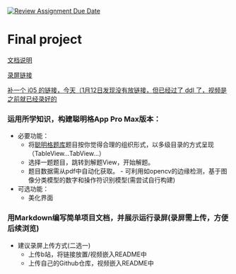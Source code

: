 [![Review Assignment Due Date](https://classroom.github.com/assets/deadline-readme-button-24ddc0f5d75046c5622901739e7c5dd533143b0c8e959d652212380cedb1ea36.svg)](https://classroom.github.com/a/HOmXqksq)
# Final project

[文档说明](readme/README.md)

[录屏链接](https://www.bilibili.com/video/BV1YT4y1n7ab)

[补一个 i05 的链接，今天（1月12日发现没有放链接，但已经过了 ddl 了，视频是之前就已经录好的](https://www.bilibili.com/video/BV1oe411z7bT)

### 运用所学知识，构建聪明格App Pro Max版本：

- 必要功能：
  -  将[聪明格题库](https://krazydad.com/inkies/)题目按你觉得合理的组织形式，以多级目录的方式呈现（TableView...TabView...）
  -  选择一题题目，跳转到解题View，开始解题。
    -  题目数据需从pdf中自动化获取。
      -  可利用如opencv的边缘检测，基于图像分类模型的数字和操作符识别模型(需尝试自行构建)
- 可选功能：
  - 美化界面
  
### 用Markdown编写简单项目文档，并展示运行录屏(录屏需上传，方便后续浏览)
    
  - 建议录屏上传方式(二选一)
    - 上传b站，将链接放置/视频嵌入README中
    - 上传自己的Github仓库，视频嵌入README中
